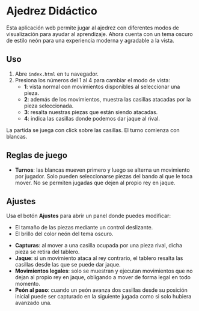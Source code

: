 # Ajedrez Didáctico

Esta aplicación web permite jugar al ajedrez con diferentes modos de visualización para ayudar al aprendizaje. Ahora cuenta con un tema oscuro de estilo neón para una experiencia moderna y agradable a la vista.

## Uso

1. Abre `index.html` en tu navegador.
2. Presiona los números del 1 al 4 para cambiar el modo de vista:
   - **1**: vista normal con movimientos disponibles al seleccionar una pieza.
   - **2**: además de los movimientos, muestra las casillas atacadas por la pieza seleccionada.
   - **3**: resalta nuestras piezas que están siendo atacadas.
   - **4**: indica las casillas donde podemos dar jaque al rival.

La partida se juega con click sobre las casillas. El turno comienza con blancas.

## Reglas de juego

* **Turnos**: las blancas mueven primero y luego se alterna un movimiento por
  jugador. Solo pueden seleccionarse piezas del bando al que le toca mover.
  No se permiten jugadas que dejen al propio rey en jaque.

## Ajustes

Usa el botón **Ajustes** para abrir un panel donde puedes modificar:

- El tamaño de las piezas mediante un control deslizante.
- El brillo del color neón del tema oscuro.

* **Capturas**: al mover a una casilla ocupada por una pieza rival, dicha pieza
  se retira del tablero.
* **Jaque**: si un movimiento ataca al rey contrario, el tablero resalta las
  casillas desde las que se puede dar jaque.
* **Movimientos legales**: solo se muestran y ejecutan movimientos que no dejan
  al propio rey en jaque, obligando a mover de forma legal en todo momento.
* **Peón al paso**: cuando un peón avanza dos casillas desde su posición inicial
  puede ser capturado en la siguiente jugada como si solo hubiera avanzado una.

